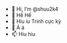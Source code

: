 - 👋 Hi, I’m @shuu2k4
- 👀 Hế Hế 
- 🌱 Híu iu Trinh cực kỳ
- 💞️ Á á
- 📫 Hiu hiu

<!---
shuu2k4/shuu2k4 is a ✨ special ✨ repository because its `README.md` (this file) appears on your GitHub profile.
You can click the Preview link to take a look at your changes.
--->
